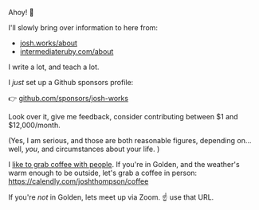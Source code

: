 Ahoy! 👋

I'll slowly bring over information to here from:

- [josh.works/about](https://josh.works/about)
- [intermediateruby.com/about](https://intermediateruby.com/about)

I write a lot, and teach a lot.

I _just_ set up a Github sponsors profile:

👉 [github.com/sponsors/josh-works](https://github.com/sponsors/josh-works)

Look over it, give me feedback, consider contributing between $1 and $12,000/month.

(Yes, I am serious, and those are both reasonable figures, depending on... well, _you_, and circumstances about your life. )

I [like to grab coffee with people](https://josh.works/coffee). If you're in Golden, and the weather's warm enough to be outside, let's grab a coffee in person: https://calendly.com/joshthompson/coffee

If you're _not_ in Golden, lets meet up via Zoom. ☝️ use that URL.




